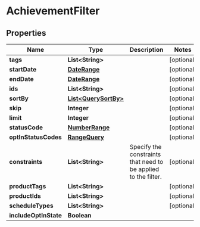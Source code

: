 

# AchievementFilter


## Properties

Name | Type | Description | Notes
------------ | ------------- | ------------- | -------------
**tags** | **List&lt;String&gt;** |  |  [optional]
**startDate** | [**DateRange**](DateRange.md) |  |  [optional]
**endDate** | [**DateRange**](DateRange.md) |  |  [optional]
**ids** | **List&lt;String&gt;** |  |  [optional]
**sortBy** | [**List&lt;QuerySortBy&gt;**](QuerySortBy.md) |  |  [optional]
**skip** | **Integer** |  |  [optional]
**limit** | **Integer** |  |  [optional]
**statusCode** | [**NumberRange**](NumberRange.md) |  |  [optional]
**optInStatusCodes** | [**RangeQuery**](RangeQuery.md) |  |  [optional]
**constraints** | **List&lt;String&gt;** | Specify the constraints that need to be applied to the filter. |  [optional]
**productTags** | **List&lt;String&gt;** |  |  [optional]
**productIds** | **List&lt;String&gt;** |  |  [optional]
**scheduleTypes** | **List&lt;String&gt;** |  |  [optional]
**includeOptInState** | **Boolean** |  | 



